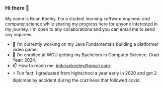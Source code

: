 ### Hi there 👋

My name is Brian Keeley, I'm a student learning software engineer and computer science while sharing my progress here for anyone interested in my journey.
I'm open to any collaborations and you can email me to send any inquiries.

- 🔭 I’m currently working on my Java Fundamentals building a platformer video game.
- 🌱 I’m enrolled at WGU getting my Bachelors in Computer Science. Grad Year: 2024.
- 📫 How to reach me: imbriankeeley@gmail.com
- ⚡ Fun fact: I graduated from highschool a year early in 2020 and got 2 diplomas by accident during the craziness that followed covid.
